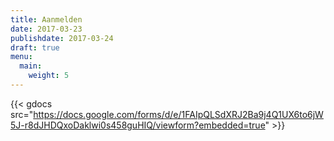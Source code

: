 ```yaml
---
title: Aanmelden
date: 2017-03-23
publishdate: 2017-03-24
draft: true
menu:
  main:
    weight: 5
---
```


<!-- 
Aantal gasten 10+ jaar: 
Kinderen:
    Leeftijd kinderen:
Wij blijven slapen:
Aantal auto's:

Gebruik Google forms: https://www.bettercloud.com/monitor/the-academy/embedding-a-google-form-on-a-public-website/#:~:targetText=Go%20to%20%E2%80%9CForm%E2%80%9D%20dropdown%20in,able%20to%20fill%20it%20out! -->
{{< gdocs src="https://docs.google.com/forms/d/e/1FAIpQLSdXRJ2Ba9j4Q1UX6to6jW5J-r8dJHDQxoDaklwi0s458guHIQ/viewform?embedded=true" >}}
